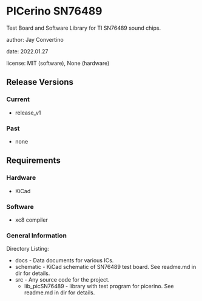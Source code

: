 # PICerino SN76489 

Test Board and Software Library for TI SN76489 sound chips.  

author: Jay Convertino  

date: 2022.01.27  

license: MIT (software), None (hardware)

## Release Versions
### Current
  - release_v1

### Past
  - none
  
## Requirements
### Hardware
  - KiCad
  
### Software
  - xc8 compiler
  
### General Information

Directory Listing:  

  - docs - Data documents for various ICs.
  - schematic - KiCad schematic of SN76489 test board. See readme.md in dir for details.
  - src - Any source code for the project.
    - lib_picSN76489 - library with test program for picerino. See readme.md in dir for details.


